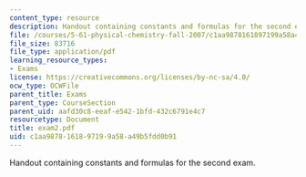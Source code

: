 ```yaml
---
content_type: resource
description: Handout containing constants and formulas for the second exam.
file: /courses/5-61-physical-chemistry-fall-2007/c1aa9878161897199a58a49b5fdd0b91_exam2.pdf
file_size: 83716
file_type: application/pdf
learning_resource_types:
- Exams
license: https://creativecommons.org/licenses/by-nc-sa/4.0/
ocw_type: OCWFile
parent_title: Exams
parent_type: CourseSection
parent_uid: aafd30c8-eeaf-e542-1bfd-432c6791e4c7
resourcetype: Document
title: exam2.pdf
uid: c1aa9878-1618-9719-9a58-a49b5fdd0b91
---
```

Handout containing constants and formulas for the second exam.